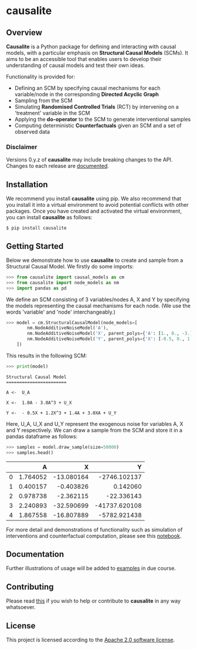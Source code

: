 # causalite
## Overview
**Causalite** is a Python package for 
defining and interacting with causal models, with a particular emphasis on 
**Structural Causal Models** (SCMs). It aims to be an accessible tool that enables users to develop their understanding of
causal models and test their own ideas.

Functionality is provided for:
* Defining an SCM by specifying causal mechanisms for each variable/node in the
corresponding **Directed Acyclic Graph**
* Sampling from the SCM
* Simulating **Randomised Controlled Trials** (RCT) by intervening on a 'treatment' variable
in the SCM
* Applying the **do-operator** to the SCM to generate interventional samples
* Computing deterministic **Counterfactuals** given an SCM and a set of observed data

### Disclaimer
Versions 0.y.z of **causalite** may include breaking changes to the API. Changes to each release are [documented](https://github.com/awrao/causalite/blob/main/CHANGELOG.md).

## Installation
We recommend you install **causalite** using pip. We also recommend that you install it into a virtual environment to avoid
potential conflicts with other packages. Once you have created and activated the virtual environment, you can install **causalite**
as follows:

    $ pip install causalite

## Getting Started
Below we demonstrate how to use **causalite** to create and sample from a Structural Causal Model.
We firstly do some imports:
```python
>>> from causalite import causal_models as cm
>>> from causalite import node_models as nm
>>> import pandas as pd
```

We define an SCM consisting of 3 variables/nodes A, X and Y by specifying
the models representing the causal mechanisms for each node. (We use the words
'variable' and 'node' interchangeably.) 
```python
>>> model = cm.StructuralCausalModel(node_models=[
        nm.NodeAdditiveNoiseModel('A'),
        nm.NodeAdditiveNoiseModel('X', parent_polys={'A': [1., 0., -3.]}),
        nm.NodeAdditiveNoiseModel('Y', parent_polys={'X': [-0.5, 0., 1.2], 'A': [1.4], 'XA': [3.]})
    ])
```

This results in the following SCM:
```python
>>> print(model)
```
    Structural Causal Model
    =======================

    A <-  U_A

    X <-  1.0A - 3.0A^3 + U_X

    Y <-  - 0.5X + 1.2X^3 + 1.4A + 3.0XA + U_Y

Here, U_A, U_X and U_Y represent the exogenous noise for variables A, X and Y respectively. We can draw a 
sample from the SCM and store it in a pandas dataframe as follows:
```python
>>> samples = model.draw_sample(size=50000)
>>> samples.head()
```    


|    |        A |          X |             Y |
|:---|---------:|-----------:|--------------:|
|0 | 1.764052 | -13.080164 |  -2746.102137 |
|1 | 0.400157 |  -0.403826 |      0.142060 |
|2 | 0.978738 |  -2.362115 |    -22.336143 |
|3 | 2.240893 | -32.590699 | -41737.620108 |
|4 | 1.867558 | -16.807889 |  -5782.921438 | 

For more detail and demonstrations of functionality such as simulation of interventions and counterfactual computation, please see
this [notebook](https://github.com/awrao/causalite/blob/main/examples/GettingStarted.ipynb).

## Documentation
Further illustrations of usage will be added to [examples](https://github.com/awrao/causalite/tree/main/examples) in due course.

## Contributing
Please read [this](https://github.com/awrao/causalite/blob/main/CONTRIBUTING.md) if you wish to help or contribute to **causalite** in any way whatsoever.

## License
This project is licensed according to the [Apache 2.0 software license](https://github.com/awrao/causalite/blob/main/LICENSE).
